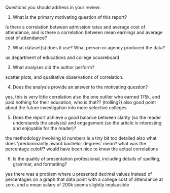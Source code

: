 Questions you should address in your review:

1) What is the primary motivating question of this report?

Is there a correlation between admission rates and average cost of attendance, and is there a correlation between mean earnings and average cost of attendance?

2) What dataset(s) does it use?  What person or agency produced the data?

us department of educations and college scoareboard 

3) What analyses did the author perform?

scatter plots, and qualitative observations of correlation.

4) Does the analysis provide an answer to the motivating question?

yes, this is very little correlation 
also the one outlier who earned 175k, and paid nothing for their education, who is that?? (trolling?)
also good point about the future investigation into more selective colleges

5) Does the report achieve a good balance between clarity (so the reader understands the analysis) and engagement (so the article is interesting and enjoyable for the reader)?

the methodology involving id numbers is a tiny bit too detailed
also what does 'predominantly award bachelor degrees' mean? what was the percentage cutoff?
would have been nice to know the actual correlations 


6) Is the quality of presentation professional, including details of spelling, grammar, and formatting?

yes
there was a problem where u presented decimal values instead of percentages on a graph
that data point with a college cost of attendance at zero, and a mean salary of 200k seems slightly implausible

